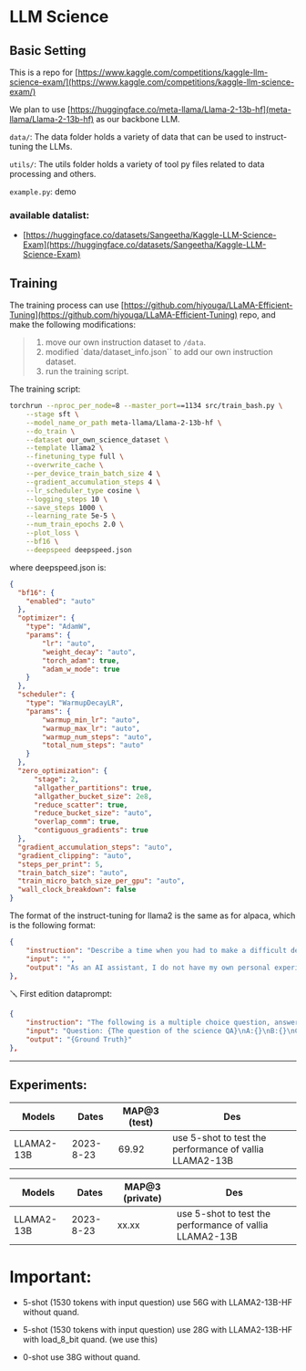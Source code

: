 # LLM Science

## Basic Setting
This is a repo for [https://www.kaggle.com/competitions/kaggle-llm-science-exam/](https://www.kaggle.com/competitions/kaggle-llm-science-exam/)

We plan to use [https://huggingface.co/meta-llama/Llama-2-13b-hf](meta-llama/Llama-2-13b-hf) as our backbone LLM.


`data/`: The data folder holds a variety of data that can be used to instruct-tuning the LLMs.

`utils/`: The utils folder holds a variety of tool py files related to data processing and others.

`example.py`: demo

### available datalist: 
- [https://huggingface.co/datasets/Sangeetha/Kaggle-LLM-Science-Exam](https://huggingface.co/datasets/Sangeetha/Kaggle-LLM-Science-Exam)


## Training

The training process can use [https://github.com/hiyouga/LLaMA-Efficient-Tuning](https://github.com/hiyouga/LLaMA-Efficient-Tuning) repo, and make the following modifications:
> 1. move our own instruction dataset to `/data`.
> 2. modified `data/dataset_info.json`` to add our own instruction dataset.
> 3. run the training script.

The training script:

```bash
torchrun --nproc_per_node=8 --master_port==1134 src/train_bash.py \
    --stage sft \
    --model_name_or_path meta-llama/Llama-2-13b-hf \
    --do_train \
    --dataset our_own_science_dataset \
    --template llama2 \
    --finetuning_type full \
    --overwrite_cache \
    --per_device_train_batch_size 4 \
    --gradient_accumulation_steps 4 \
    --lr_scheduler_type cosine \
    --logging_steps 10 \
    --save_steps 1000 \
    --learning_rate 5e-5 \
    --num_train_epochs 2.0 \
    --plot_loss \
    --bf16 \
    --deepspeed deepspeed.json
```
where deepspeed.json is:
```json
{
  "bf16": {
    "enabled": "auto"
  },
  "optimizer": {
    "type": "AdamW",
    "params": {
        "lr": "auto",
        "weight_decay": "auto",
        "torch_adam": true,
        "adam_w_mode": true
    }
  },
  "scheduler": {
    "type": "WarmupDecayLR",
    "params": {
        "warmup_min_lr": "auto",
        "warmup_max_lr": "auto",
        "warmup_num_steps": "auto",
        "total_num_steps": "auto"
    }
  },
  "zero_optimization": {
      "stage": 2,
      "allgather_partitions": true,
      "allgather_bucket_size": 2e8,
      "reduce_scatter": true,
      "reduce_bucket_size": "auto",
      "overlap_comm": true,
      "contiguous_gradients": true
  },
  "gradient_accumulation_steps": "auto",
  "gradient_clipping": "auto",
  "steps_per_print": 5,
  "train_batch_size": "auto",
  "train_micro_batch_size_per_gpu": "auto",
  "wall_clock_breakdown": false
}
```

The format of the instruct-tuning for llama2 is the same as for alpaca, which is the following format:
```json
{
    "instruction": "Describe a time when you had to make a difficult decision.",
    "input": "",
    "output": "As an AI assistant, I do not have my own personal experiences or physical existence. However, I am programmed to make decisions based on algorithms, logic, and data. There are times when I encounter a situation where making a decision is difficult because there may be conflicting information or multiple possible outcomes. In such cases, I use my ability to analyze and weigh the risks and benefits of each option and come to a conclusion that is most likely to achieve the desired result."
},
```
🪛 First edition dataprompt:
```json
{
    "instruction": "The following is a multiple choice question, answer to the best of your capabilities.",
    "input": "Question: {The question of the science QA}\nA:{}\nB:{}\nC:{}\nD:{}\nE:{}",
    "output": "{Ground Truth}"
},
```

-----------------------------------------------------------------

## Experiments:

| Models | Dates | MAP@3 (test) |  Des  |
|--------| ------|-------|-------|
| LLAMA2-13B | 2023-8-23 | 69.92 | use 5-shot to test the performance of vallia LLAMA2-13B



| Models | Dates | MAP@3 (private) |  Des  |
|--------| ------|-------|-------|
| LLAMA2-13B | 2023-8-23 | xx.xx | use 5-shot to test the performance of vallia LLAMA2-13B



# Important:

- 5-shot (1530 tokens with input question) use 56G with LLAMA2-13B-HF without quand.
- 5-shot (1530 tokens with input question) use 28G with LLAMA2-13B-HF with load_8_bit quand. (we use this)

- 0-shot use 38G without quand.